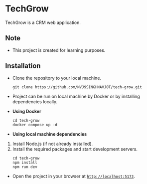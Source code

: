 # TechGrow

TechGrow is a CRM web application.

## Note

- This project is created for learning purposes.

## Installation

- Clone the repository to your local machine.
  ```
  git clone https://github.com/NVJ9SINGHNAVJOT/tech-grow.git
  ```
- Project can be run on local machine by Docker or by installing dependencies locally.
- **Using Docker**

  ```
  cd tech-grow
  docker compose up -d
  ```

- **Using local machine dependencies**

1. Install Node.js (if not already installed).
2. Install the required packages and start development servers.
   ```
   cd tech-grow
   npm install
   npm run dev
   ```

- Open the project in your browser at [`http://localhost:5173`](http://localhost:5173).

 
